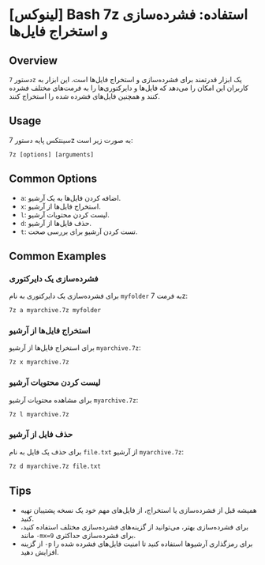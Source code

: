 # [لینوکس] Bash 7z استفاده: فشرده‌سازی و استخراج فایل‌ها

## Overview
دستور `7z` یک ابزار قدرتمند برای فشرده‌سازی و استخراج فایل‌ها است. این ابزار به کاربران این امکان را می‌دهد که فایل‌ها و دایرکتوری‌ها را به فرمت‌های مختلف فشرده کنند و همچنین فایل‌های فشرده شده را استخراج کنند.

## Usage
سینتکس پایه دستور 7z به صورت زیر است:

```
7z [options] [arguments]
```

## Common Options
- `a`: اضافه کردن فایل‌ها به یک آرشیو.
- `x`: استخراج فایل‌ها از آرشیو.
- `l`: لیست کردن محتویات آرشیو.
- `d`: حذف فایل‌ها از آرشیو.
- `t`: تست کردن آرشیو برای بررسی صحت.

## Common Examples
### فشرده‌سازی یک دایرکتوری
برای فشرده‌سازی یک دایرکتوری به نام `myfolder` به فرمت 7z:
```bash
7z a myarchive.7z myfolder
```

### استخراج فایل‌ها از آرشیو
برای استخراج فایل‌ها از آرشیو `myarchive.7z`:
```bash
7z x myarchive.7z
```

### لیست کردن محتویات آرشیو
برای مشاهده محتویات آرشیو `myarchive.7z`:
```bash
7z l myarchive.7z
```

### حذف فایل از آرشیو
برای حذف یک فایل به نام `file.txt` از آرشیو `myarchive.7z`:
```bash
7z d myarchive.7z file.txt
```

## Tips
- همیشه قبل از فشرده‌سازی یا استخراج، از فایل‌های مهم خود یک نسخه پشتیبان تهیه کنید.
- برای فشرده‌سازی بهتر، می‌توانید از گزینه‌های فشرده‌سازی مختلف استفاده کنید، مانند `-mx=9` برای فشرده‌سازی حداکثری.
- از گزینه `-p` برای رمزگذاری آرشیوها استفاده کنید تا امنیت فایل‌های فشرده شده را افزایش دهید.